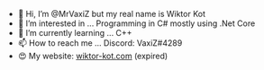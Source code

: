 - 👋 Hi, I’m @MrVaxiZ but my real name is Wiktor Kot                                                                                                                                                                                                                                                                                                                                                                                                                                                                                                                                                                                                                                                                                                                                                                                                                                                                                                                                                                                                                                                                                                                     
- 👀 I’m interested in ... Programming in C# mostly using .Net Core 
- 🌱 I’m currently learning ... C++
- 📫 How to reach me ... Discord: VaxiZ#4289 
- :heart_eyes: My website: [wiktor-kot.com](https://wiktor-kot.com/) (expired)
 
